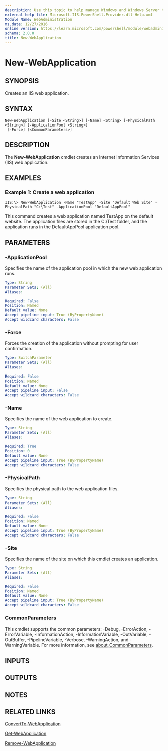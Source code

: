 ```yaml
---
description: Use this topic to help manage Windows and Windows Server technologies with Windows PowerShell.
external help file: Microsoft.IIS.PowerShell.Provider.dll-Help.xml
Module Name: WebAdministration
ms.date: 12/27/2016
online version: https://learn.microsoft.com/powershell/module/webadministration/new-webapplication?view=windowsserver2019-ps&wt.mc_id=ps-gethelp
schema: 2.0.0
title: New-WebApplication
---
```


# New-WebApplication

## SYNOPSIS
Creates an IIS web application.

## SYNTAX

```
New-WebApplication [-Site <String>] [-Name] <String> [-PhysicalPath <String>] [-ApplicationPool <String>]
 [-Force] [<CommonParameters>]
```

## DESCRIPTION
The **New-WebApplication** cmdlet creates an Internet Information Services (IIS) web application.

## EXAMPLES

### Example 1: Create a web application
```
IIS:\> New-WebApplication -Name "TestApp" -Site "Default Web Site" -PhysicalPath "C:\Test" -ApplicationPool "DefaultAppPool"
```

This command creates a web application named TestApp on the default website.
The application files are stored in the C:\Test folder, and the application runs in the DefaultAppPool application pool.

## PARAMETERS

### -ApplicationPool
Specifies the name of the application pool in which the new web application runs.

```yaml
Type: String
Parameter Sets: (All)
Aliases: 

Required: False
Position: Named
Default value: None
Accept pipeline input: True (ByPropertyName)
Accept wildcard characters: False
```

### -Force
Forces the creation of the application without prompting for user confirmation.

```yaml
Type: SwitchParameter
Parameter Sets: (All)
Aliases: 

Required: False
Position: Named
Default value: None
Accept pipeline input: False
Accept wildcard characters: False
```

### -Name
Specifies the name of the web application to create.

```yaml
Type: String
Parameter Sets: (All)
Aliases: 

Required: True
Position: 0
Default value: None
Accept pipeline input: True (ByPropertyName)
Accept wildcard characters: False
```

### -PhysicalPath
Specifies the physical path to the web application files.

```yaml
Type: String
Parameter Sets: (All)
Aliases: 

Required: False
Position: Named
Default value: None
Accept pipeline input: True (ByPropertyName)
Accept wildcard characters: False
```

### -Site
Specifies the name of the site on which this cmdlet creates an application.

```yaml
Type: String
Parameter Sets: (All)
Aliases: 

Required: False
Position: Named
Default value: None
Accept pipeline input: True (ByPropertyName)
Accept wildcard characters: False
```

### CommonParameters
This cmdlet supports the common parameters: -Debug, -ErrorAction, -ErrorVariable, -InformationAction, -InformationVariable, -OutVariable, -OutBuffer, -PipelineVariable, -Verbose, -WarningAction, and -WarningVariable. For more information, see [about_CommonParameters](https://go.microsoft.com/fwlink/?LinkID=113216).

## INPUTS

## OUTPUTS

## NOTES

## RELATED LINKS

[ConvertTo-WebApplication](./ConvertTo-WebApplication.md)

[Get-WebApplication](./Get-WebApplication.md)

[Remove-WebApplication](./Remove-WebApplication.md)

